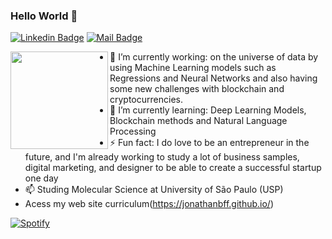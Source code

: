 ### Hello World 👋
[![Linkedin Badge](https://img.shields.io/badge/-jonathan%20Batista-blue?style=flat-square&logo=Linkedin&logoColor=white&link=https://www.linkedin.com/in/jonathan-batista-ferreira-1b951b150/)](https://www.linkedin.com/in/jonathan-batista-ferreira-1b951b150/)
[![Mail Badge](https://img.shields.io/badge/-jonathanbf@usp.br-8B89CC?style=flat-square&logo=Protonmail&logoColor=white&link=mailto:jonathanbf@usp.br)](mailto:jonathanbf@usp.br)

<img height="156" align="left" src="https://3.bp.blogspot.com/-L5Wkph2p9Kg/V9K5ZEGYIqI/AAAAAAAAqoo/844MxkcE-LofLwoijTj032eVQ41-Cu_gACLcB/s1600/no%2Banime%2Bvoce%2Bvai%2Bver%2Bela%2Bvestida%2Bde%2Bmacacao%2Bde%2Bpelucia%2Buma%2Bhora%2Be%2Boutra%2Bvestida%2Bde%2Bminisaia%2Bsafada.gif" />

* 🔭 I’m currently working: on the universe of data by using Machine Learning models such as Regressions and Neural Networks and also having some new challenges with blockchain and cryptocurrencies.
* 🌱 I’m currently learning: Deep Learning Models, Blockchain methods and Natural Language Processing
* ⚡ Fun fact: I do love to be an entrepreneur in the future, and I'm already working to study a lot of business samples, digital marketing, and designer to be able to create a successful startup one day
* 📫 Studing Molecular Science at University of São Paulo (USP)
* Acess my web site curriculum(https://jonathanbff.github.io/)

[![Spotify](https://novatorem.bgstatic.vercel.app/api/spotify)](https://open.spotify.com/user/214envd5dahunkw4x7laytx6i)

 <!--
